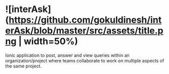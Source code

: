 # ![interAsk](https://github.com/gokuldinesh/interAsk/blob/master/src/assets/title.png | width=50%)

Ionic application to post, answer and view queries within an organization/project where teams collaborate to work on multiple aspects of the same project.
